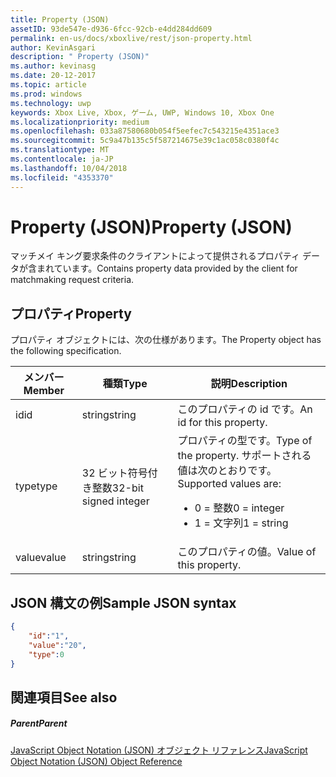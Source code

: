 ```yaml
---
title: Property (JSON)
assetID: 93de547e-d936-6fcc-92cb-e4dd284dd609
permalink: en-us/docs/xboxlive/rest/json-property.html
author: KevinAsgari
description: " Property (JSON)"
ms.author: kevinasg
ms.date: 20-12-2017
ms.topic: article
ms.prod: windows
ms.technology: uwp
keywords: Xbox Live, Xbox, ゲーム, UWP, Windows 10, Xbox One
ms.localizationpriority: medium
ms.openlocfilehash: 033a87580680b054f5eefec7c543215e4351ace3
ms.sourcegitcommit: 5c9a47b135c5f587214675e39c1ac058c0380f4c
ms.translationtype: MT
ms.contentlocale: ja-JP
ms.lasthandoff: 10/04/2018
ms.locfileid: "4353370"
---
```

# <a name="property-json"></a><span data-ttu-id="90efc-104">Property (JSON)</span><span class="sxs-lookup"><span data-stu-id="90efc-104">Property (JSON)</span></span>
<span data-ttu-id="90efc-105">マッチメイ キング要求条件のクライアントによって提供されるプロパティ データが含まれています。</span><span class="sxs-lookup"><span data-stu-id="90efc-105">Contains property data provided by the client for matchmaking request criteria.</span></span>
<a id="ID4EN"></a>


## <a name="property"></a><span data-ttu-id="90efc-106">プロパティ</span><span class="sxs-lookup"><span data-stu-id="90efc-106">Property</span></span>

<span data-ttu-id="90efc-107">プロパティ オブジェクトには、次の仕様があります。</span><span class="sxs-lookup"><span data-stu-id="90efc-107">The Property object has the following specification.</span></span>

| <span data-ttu-id="90efc-108">メンバー</span><span class="sxs-lookup"><span data-stu-id="90efc-108">Member</span></span>| <span data-ttu-id="90efc-109">種類</span><span class="sxs-lookup"><span data-stu-id="90efc-109">Type</span></span>| <span data-ttu-id="90efc-110">説明</span><span class="sxs-lookup"><span data-stu-id="90efc-110">Description</span></span>|
| --- | --- | --- |
| <span data-ttu-id="90efc-111">id</span><span class="sxs-lookup"><span data-stu-id="90efc-111">id</span></span>| <span data-ttu-id="90efc-112">string</span><span class="sxs-lookup"><span data-stu-id="90efc-112">string</span></span>| <span data-ttu-id="90efc-113">このプロパティの id です。</span><span class="sxs-lookup"><span data-stu-id="90efc-113">An id for this property.</span></span>|
| <span data-ttu-id="90efc-114">type</span><span class="sxs-lookup"><span data-stu-id="90efc-114">type</span></span>| <span data-ttu-id="90efc-115">32 ビット符号付き整数</span><span class="sxs-lookup"><span data-stu-id="90efc-115">32-bit signed integer</span></span> | <span data-ttu-id="90efc-116">プロパティの型です。</span><span class="sxs-lookup"><span data-stu-id="90efc-116">Type of the property.</span></span> <span data-ttu-id="90efc-117">サポートされる値は次のとおりです。</span><span class="sxs-lookup"><span data-stu-id="90efc-117">Supported values are:</span></span> <ul><li><span data-ttu-id="90efc-118">0 = 整数</span><span class="sxs-lookup"><span data-stu-id="90efc-118">0 = integer</span></span></li><li><span data-ttu-id="90efc-119">1 = 文字列</span><span class="sxs-lookup"><span data-stu-id="90efc-119">1 = string</span></span></li></ul>| 
| <span data-ttu-id="90efc-120">value</span><span class="sxs-lookup"><span data-stu-id="90efc-120">value</span></span>| <span data-ttu-id="90efc-121">string</span><span class="sxs-lookup"><span data-stu-id="90efc-121">string</span></span>| <span data-ttu-id="90efc-122">このプロパティの値。</span><span class="sxs-lookup"><span data-stu-id="90efc-122">Value of this property.</span></span>|

<a id="ID4EGC"></a>


## <a name="sample-json-syntax"></a><span data-ttu-id="90efc-123">JSON 構文の例</span><span class="sxs-lookup"><span data-stu-id="90efc-123">Sample JSON syntax</span></span>


```json
{
    "id":"1",
    "value":"20",
    "type":0
}

```


<a id="ID4EPC"></a>


## <a name="see-also"></a><span data-ttu-id="90efc-124">関連項目</span><span class="sxs-lookup"><span data-stu-id="90efc-124">See also</span></span>

<a id="ID4ERC"></a>


##### <a name="parent"></a><span data-ttu-id="90efc-125">Parent</span><span class="sxs-lookup"><span data-stu-id="90efc-125">Parent</span></span>

[<span data-ttu-id="90efc-126">JavaScript Object Notation (JSON) オブジェクト リファレンス</span><span class="sxs-lookup"><span data-stu-id="90efc-126">JavaScript Object Notation (JSON) Object Reference</span></span>](atoc-xboxlivews-reference-json.md)

